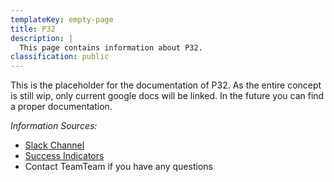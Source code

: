 ```yaml
---
templateKey: empty-page
title: P32
description: |
  This page contains information about P32.
classification: public
---
```

This is the placeholder for the documentation of P32. As the entire concept is still wip, only current google docs will be linked. In the future you can find a proper documentation.

_Information Sources:_

- [Slack Channel](https://app.slack.com/client/T0251EQJH/C0430C5BD9N)
- [Success Indicators](https://docs.google.com/document/d/1O4MzuQk6FejgfY_FjA76Ku7Lfo4ea5qgCcXkcTVlMFE)
- Contact TeamTeam if you have any questions




